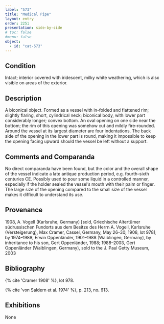 ```yaml
---
label: "573"
title: "Medical Pipe"
layout: entry
order: 2251
presentation: side-by-side
# toc: false
#menu: false 
object:
  - id: "cat-573"
---
```


## Condition

Intact; interior covered with iridescent, milky white weathering, which is also visible on areas of the exterior.

## Description

A biconical object. Formed as a vessel with in-folded and flattened rim; slightly flaring, short, cylindrical neck; biconical body, with lower part considerably longer; convex bottom. An oval opening on one side near the bottom; the rim of this opening was somehow cut and mildly fire-rounded. Around the vessel at its largest diameter are four indentations. The back side of the opening in the lower part is round, making it impossible to keep the opening facing upward should the vessel be left without a support.

## Comments and Comparanda

No direct comparanda have been found, but the color and the overall shape of the vessel indicate a late antique production period, e.g. fourth–sixth centuries CE. Possibly used to pour some liquid in a controlled manner, especially if the holder sealed the vessel’s mouth with their palm or finger. The large size of the opening compared to the small size of the vessel makes it difficult to understand its use.

## Provenance

1908, A. Vogell (Karlsruhe, Germany) [sold, Griechische Altertümer südrussischen Fundorts aus dem Besitze des Herrn A. Vogell, Karlsruhe (Versteigerung), Max Cramer, Cassel, Germany, May 26–30, 1908, lot 978]; by 1974–1988, Erwin Oppenländer, 1901–1988 (Waiblingen, Germany), by inheritance to his son, Gert Oppenländer, 1988; 1988–2003, Gert Oppenländer (Waiblingen, Germany), sold to the J. Paul Getty Museum, 2003

## Bibliography

{% cite 'Cramer 1908' %}, lot 978.

{% cite 'von Saldern et al. 1974' %}, p. 213, no. 613.

## Exhibitions

None